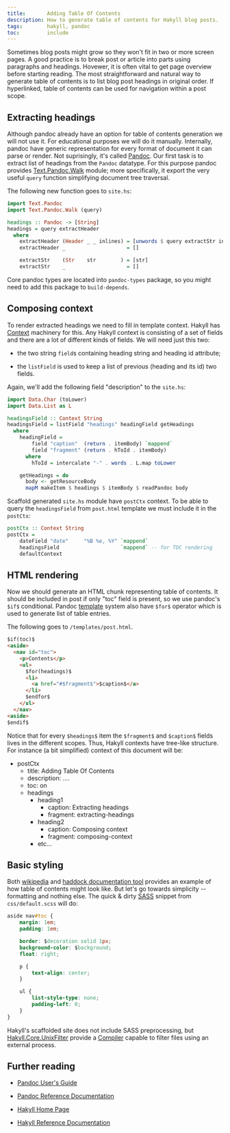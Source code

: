 ```yaml
---
title:       Adding Table Of Contents
description: How to generate table of contents for Hakyll blog posts.
tags:        hakyll, pandoc
toc:         include
---
```


Sometimes blog posts might grow so they won't fit in two or more
screen pages. A good practice is to break post or article into parts
using paragraphs and headings. Hovewer, it is often vital to get page
overview before starting reading. The most straightforward and natural
way to generate table of contents is to list blog post headings in
original order. If hyperlinked, table of contents can be used for
navigation within a post scope.

Extracting headings
------

Although pandoc already have an option for table of contents
generation we will not use it. For educational purposes we will do it
manually. Internally, pandoc have generic representation for every
format of document it can parse or render. Not suprisingly, it's
called [Pandoc][pandoc-type]. Our first task is to extract list of
headings from the `Pandoc` datatype. For this purpose pandoc provides
[Text.Pandoc.Walk][text-pandoc-walk] module; more specifically, it
export the very useful `query` function simplifying document tree
traversal.

The following new function goes to `site.hs`:

```haskell
import Text.Pandoc
import Text.Pandoc.Walk (query)

headings :: Pandoc -> [String]
headings = query extractHeader
  where
    extractHeader (Header _ _ inlines) = [unwords $ query extractStr inlines]
    extractHeader _                    = []

    extractStr    (Str    str        ) = [str]
    extractStr    _                    = []
```

Core pandoc types are located into `pandoc-types` package, so you
might need to add this package to `build-depends`.

[text-pandoc-walk]: http://hackage.haskell.org/package/pandoc-types-1.12.3.3/docs/Text-Pandoc-Walk.html
[pandoc-type]: http://hackage.haskell.org/package/pandoc-types-1.12.3.3/docs/Text-Pandoc-Definition.html#t:Pandoc

Composing context
-------

To render extracted headings we need to fill in template
context. Hakyll has [Context][hakyll-context] machinery for this. Any
Hakyll context is consisting of a set of fields and there are a lot of
different kinds of fields. We will need just this two:

* the two string `field`s containing heading string and heading id
  attribute;

* the `listField` is used to keep a list of previous (heading and its
  id) two fields.

Again, we'll add the following field "description" to the `site.hs`:

```haskell
import Data.Char (toLower)
import Data.List as L

headingsField :: Context String
headingsField = listField "headings" headingField getHeadings
  where
    headingField =
        field "caption"  (return . itemBody) `mappend`
        field "fragment" (return . hToId . itemBody)
      where
        hToId = intercalate "-" . words . L.map toLower

    getHeadings = do
      body <- getResourceBody
      mapM makeItem $ headings $ itemBody $ readPandoc body
```

Scaffold generated `site.hs` module have `postCtx` context. To be
able to query the `headingsField` from `post.html` template we must
include it in the `postCtx`:

```haskell
postCtx :: Context String
postCtx =
    dateField "date"     "%B %e, %Y" `mappend`
    headingsField                    `mappend` -- for TOC rendering
    defaultContext
```

[hakyll-context]: http://jaspervdj.be/hakyll/reference/Hakyll-Web-Template-Context.html

HTML rendering
--------

Now we should generate an HTML chunk representing table of
contents. It should be included in post if only "toc" field is
present, so we use pandoc's `$if$` conditional. Pandoc
[template][pandoc-templates] system also have `$for$` operator
which is used to generate list of table entries.

The following goes to `/templates/post.html`.

```html
$if(toc)$
<aside>
  <nav id="toc">
    <p>Contents</p>
    <ul>
      $for(headings)$
      <li>
        <a href="#$fragment$">$caption$</a>
      </li>
      $endfor$
    </ul>
  </nav>
<aside>
$endif$
```

Notice that for every `$headings$` item the `$fragment$` and
`$caption$` fields lives in the different scopes. Thus, Hakyll
contexts have tree-like structure. For instance (a bit simplified)
context of this document will be:

* postCtx
    - title: Adding Table Of Contents
    - description: ....
    - toc: on
    - headings
        - heading1
            - caption: Extracting headings
            - fragment: extracting-headings
        - heading2
            - caption: Composing context
            - fragment: composing-context
        - etc...

[pandoc-templates]: http://johnmacfarlane.net/pandoc/README.html#templates

Basic styling
-------

Both [wikipedia][wiki-toc] and
[haddock documentation tool][haddock-toc] provides an example of how
table of contents might look like. But let's go towards simplicity --
formatting and nothing else. The quick & dirty [SASS][sass-guide]
snippet from `css/default.scss` will do:

```css
aside nav#toc {
    margin: 1em;
    padding: 1em;

    border: $decoration solid 1px;
    background-color: $background;
    float: right;

    p {
        text-align: center;
    }

    ul {
        list-style-type: none;
        padding-left: 0;
    }
}
```

Hakyll's scaffolded site does not include SASS preprocessing, but
[Hakyll.Core.UnixFilter][sass-hakyll] provide a
[Compiler][hakyll-compiler] capable to filter files using an external
process.

[sass-guide]: http://sass-lang.com/guide
[sass-hakyll]: http://jaspervdj.be/hakyll/reference/Hakyll-Core-UnixFilter.html
[hakyll-compiler]: http://jaspervdj.be/hakyll/reference/Hakyll-Core-Compiler.html
[haddock-toc]: http://hackage.haskell.org/package/async/docs/Control-Concurrent-Async.html#table-of-contents
[wiki-toc]: http://en.wikipedia.org/wiki/ICC_profile#toc

Further reading
--------------

* [Pandoc User's Guide](http://johnmacfarlane.net/pandoc/README.html)

* [Pandoc Reference Documentation](http://hackage.haskell.org/package/pandoc)

* [Hakyll Home Page](http://jaspervdj.be/hakyll/)

* [Hakyll Reference Documentation](http://jaspervdj.be/hakyll/reference/index.html)
